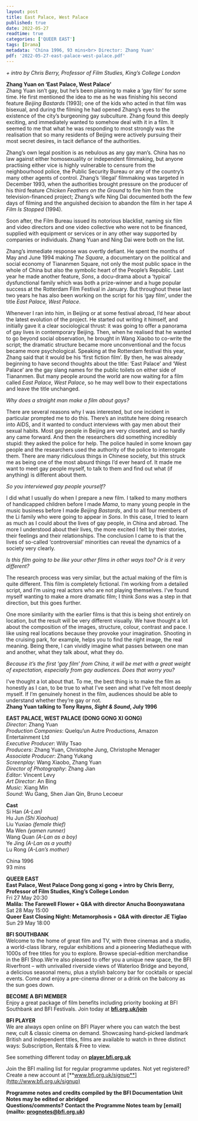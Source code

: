 ```yaml
---
layout: post
title: East Palace, West Palace 
published: true
date: 2022-05-27
readtime: true
categories: ['QUEER EAST']
tags: [Drama]
metadata: 'China 1996, 93 mins<br> Director: Zhang Yuan'
pdf: '2022-05-27-east-palace-west-palace.pdf'
---
```


_+ intro by Chris Berry, Professor of Film Studies, King’s College London_

**Zhang Yuan on ‘East Palace, West Palace’**<br>
Zhang Yuan isn’t gay, but he’s been planning to make a ‘gay film’ for some time. He first mentioned the idea to me as he was finishing his second feature _Beijing Bastards_ (1993); one of the kids who acted in that film was bisexual, and during the filming he had opened Zhang’s eyes to the existence of the city’s burgeoning gay subculture. Zhang found this deeply exciting, and immediately wanted to somehow deal with it in a film. It seemed to me that what he was responding to most strongly was the realisation that so many residents of Beijing were actively pursuing their most secret desires, in tacit defiance of the authorities.

Zhang’s own legal position is as nebulous as any gay man’s. China has no law against either homosexuality or independent filmmaking, but anyone practising either vice is highly vulnerable to censure from the neighbourhood police, the Public Security Bureau or any of the country’s many other agents of control. Zhang’s ‘illegal’ filmmaking was targeted in December 1993, when the authorities brought pressure on the producer of his third feature _Chicken Feathers on the Ground_ to fire him from the television-financed project; Zhang’s wife Ning Dai documented both the few days of filming and the anguished decision to abandon the film in her tape _A Film Is Stopped_ (1994).

Soon after, the Film Bureau issued its notorious blacklist, naming six film and video directors and one video collective who were not to be financed, supplied with equipment or services or in any other way supported by companies or individuals. Zhang Yuan and Ning Dai were both on the list.

Zhang’s immediate response was overtly defiant. He spent the months of May and June 1994 making _The Square_, a documentary on the political and social economy of Tiananmen Square, not only the most public space in the whole of China but also the symbolic heart of the People’s Republic. Last year he made another feature, _Sons_, a docu-drama about a ‘typical’ dysfunctional family which was both a prize-winner and a huge popular success at the Rotterdam Film Festival in January. But throughout these last two years he has also been working on the script for his ‘gay film’, under the title _East Palace, West Palace_.

Whenever I ran into him, in Beijing or at some festival abroad, I’d hear about the latest evolution of the project. He started out writing it himself, and initially gave it a clear sociological thrust: it was going to offer a panorama of gay lives in contemporary Beijing. Then, when he realised that he wanted to go beyond social observation, he brought in Wang Xiaobo to co-write the script; the dramatic structure became more unconventional and the focus became more psychological. Speaking at the Rotterdam festival this year, Zhang said that it would be his ‘first fiction film’. By then, he was already beginning to have second thoughts about the title: ‘East Palace’ and ‘West Palace’ are the gay slang names for the public toilets on either side of Tiananmen. But many people around the world are now waiting for a film called _East Palace, West Palace_, so he may well bow to their expectations and leave the title unchanged.

_Why does a straight man make a film about gays?_

There are several reasons why I was interested, but one incident in particular prompted me to do this. There’s an institute here doing research into AIDS, and it wanted to conduct interviews with gay men about their sexual habits. Most gay people in Beijing are very closeted, and so hardly any came forward. And then the researchers did something incredibly stupid: they asked the police for help. The police hauled in some known gay people and the researchers used the authority of the police to interrogate them. There are many ridiculous things in Chinese society, but this struck me as being one of the most absurd things I’d ever heard of. It made me want to meet gay people myself, to talk to them and find out what (if anything) is different about them.

_So you interviewed gay people yourself?_

I did what I usually do when I prepare a new film. I talked to many mothers of handicapped children before I made _Mama_, to many young people in the music business before I made _Beijing Bastards_, and to all four members of the Li family who were going to appear in _Sons_. In this case, I tried to learn as much as I could about the lives of gay people, in China and abroad. The more I understood about their lives, the more excited I felt by their stories, their feelings and their relationships. The conclusion I came to is that the lives of so-called ‘controversial’ minorities can reveal the dynamics of a society very clearly.

_Is this film going to be like your other films in other ways too? Or is it very different?_

The research process was very similar, but the actual making of the film is quite different. This film is completely fictional. I’m working from a detailed script, and I’m using real actors who are not playing themselves. I’ve found myself wanting to make a more dramatic film; I think _Sons_ was a step in that direction, but this goes  further.

One more similarity with the earlier films is that this is being shot entirely on location, but the result will be very different visually. We have thought a lot about the composition of the images, structure, colour, contrast and pace. I like using real locations because they provoke your imagination. Shooting in the cruising park, for example, helps you to find the right image, the real meaning. Being there, I can vividly imagine what passes between one man and another, what they talk about, what they do.

_Because it’s the first ‘gay film’ from China, it will be met with a great weight of expectation, especially from gay audiences. Does that worry you?_

I’ve thought a lot about that. To me, the best thing is to make the film as honestly as I can, to be true to what I’ve seen and what I’ve felt most deeply myself. If I’m genuinely honest in the film, audiences should be able to understand whether they’re gay or not.<br>
**Zhang Yuan talking to Tony Rayns, _Sight & Sound_, July 1996**<br>

**EAST PALACE, WEST PALACE (DONG GONG XI GONG)**  
_Director_: Zhang Yuan  
_Production Companies_: Quelqu’un Autre Productions, Amazon Entertainment Ltd  
_Executive Producer_: Willy Tsao  
_Producers_: Zhang Yuan, Christophe Jung, Christophe Menager  
_Associate Producer_: Zhang Yukang  
_Screenplay_: Wang Xiaobo, Zhang Yuan  
_Director of Photography_: Zhang Jian  
_Editor_: Vincent Levy  
_Art Director_: An Bing  
_Music_: Xiang Min  
_Sound_: Wu Gang, Shen Jian Qin, Bruno Lecoeur<br>

**Cast**<br>
Si Han _(A-Lan)_  
Hu Jun _(Shi Xiaohua)_  
Liu Yuxiao _(female thief)_  
Ma Wen _(yamen runner)_  
Wang Quan _(A-Lan as a boy)_  
Ye Jing _(A-Lan as a youth)_  
Lu Rong _(A-Lan’s mother)_<br>

China 1996<br>
93 mins<br>

**QUEER EAST**<br>
**East Palace, West Palace Dong gong xi gong + intro by Chris Berry, Professor of Film Studies, King’s College London**<br>
Fri 27 May 20:30<br>
**Malila: The Farewell Flower + Q&A with director Anucha Boonyawatana**<br>
Sat 28 May 15:00<br>
**Queer East Closing Night: Metamorphosis + Q&A with director JE Tiglao**<br>
Sun 29 May 18:00<br>



**BFI SOUTHBANK**  
Welcome to the home of great film and TV, with three cinemas and a studio, a world-class library, regular exhibitions and a pioneering Mediatheque with 1000s of free titles for you to explore. Browse special-edition merchandise in the BFI Shop.We&#39;re also pleased to offer you a unique new space, the BFI Riverfront – with unrivalled riverside views of Waterloo Bridge and beyond, a delicious seasonal menu, plus a stylish balcony bar for cocktails or special events. Come and enjoy a pre-cinema dinner or a drink on the balcony as the sun goes down.  

**BECOME A BFI MEMBER**  
Enjoy a great package of film benefits including priority booking at BFI Southbank and BFI Festivals. Join today at [**bfi.org.uk/join**](http://www.bfi.org.uk/join)  

**BFI PLAYER**  
 We are always open online on BFI Player where you can watch the best new, cult &amp; classic cinema on demand. Showcasing hand-picked landmark British and independent titles, films are available to watch in three distinct ways: Subscription, Rentals &amp; Free to view.  

See something different today on [**player.bfi.org.uk**](https://player.bfi.org.uk)  

Join the BFI mailing list for regular programme updates. Not yet registered? Create a new account at [**www.bfi.org.uk/signup**](http://www.bfi.org.uk/signup)

**Programme notes and credits compiled by the BFI Documentation Unit  
Notes may be edited or abridged  
Questions/comments? Contact the Programme Notes team by [email](mailto: prognotes@bfi.org.uk)**
